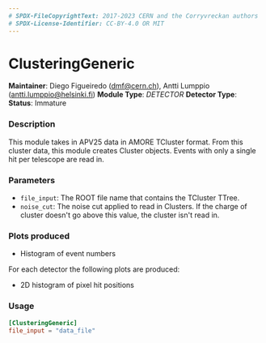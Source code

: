 ```yaml
---
# SPDX-FileCopyrightText: 2017-2023 CERN and the Corryvreckan authors
# SPDX-License-Identifier: CC-BY-4.0 OR MIT
---
```

# ClusteringGeneric
**Maintainer**: Diego Figueiredo (dmf@cern.ch), Antti Lumppio (antti.lumppio@helsinki.fi)
**Module Type**: *DETECTOR* **Detector Type**: *<GEM detector>*  
**Status**: Immature

### Description
This module takes in APV25 data in AMORE TCluster format. From this cluster data, this module creates Cluster objects. Events with only a single hit per telescope are read in. 

### Parameters
* `file_input`: The ROOT file name that contains the TCluster TTree.
* `noise_cut`: The noise cut applied to read in Clusters. If the charge of cluster doesn't go above this value, the cluster isn't read in.


### Plots produced
* Histogram of event numbers

For each detector the following plots are produced:

* 2D histogram of pixel hit positions

### Usage
```toml
[ClusteringGeneric]
file_input = "data_file"

```
